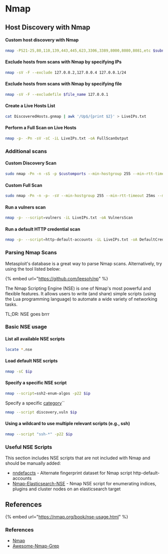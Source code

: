 # Nmap

## Host Discovery with Nmap



#### Custom host discovery with Nmap

```bash
nmap -PS21-25,80,110,139,443,445,623,3306,3389,8000,8080,8081,etc $subnet/24 -oA DiscoveredHosts
```

#### Exclude hosts from scans with Nmap by specifying IPs

```bash
nmap -sV -F --exclude 127.0.0.2,127.0.0.4 127.0.0.1/24
```

#### Exclude hosts from scans with Nmap by specifying file

```bash
nmap -sV -F --excludefile $file_name 127.0.0.1
```

#### Create a Live Hosts List

```bash
cat DiscoveredHosts.gnmap | awk '/Up$/{print $2}' > LiveIPs.txt
```

#### Perform a Full Scan on Live Hosts

```bash
nmap -p- -Pn -sV -sC -iL LiveIPs.txt -oA FullScanOutput
```

### Additional scans

#### Custom Discovery Scan

```bash
sudo nmap -Pn -n -sS -p $customports --min-hostgroup 255 --min-rtt-timeout 0ms --max-rtt-timeout 100ms --max-retries 1 --max-scan-delay 0 --min-rate 2000 -oA nmap-discovery -vvv -open -iL $targetfile
```

#### Custom Full Scan

```bash
sudo nmap -Pn -n -p- -sV --min-hostgroup 255 --min-rtt-timeout 25ms --max-rtt-timeout 100ms --max-retries 1 --max-scan-delay 0 --min-rate 1000 -oA full-nmap -vvv --open -iL $targetfile
```

#### Run a vulners scan

```bash
nmap -p- --script=vulners -iL LiveIPs.txt -oA VulnersScan
```

#### Run a default HTTP credential scan

```bash
nmap -p- --script=http-default-accounts -iL LiveIPs.txt -oA DefaultCredentialScan
```

### Parsing Nmap Scans

Metasploit's database is a great way to parse Nmap scans. Alternatively, try using the tool listed below:

{% embed url="https://github.com/leesoh/np" %}

The Nmap Scripting Engine (NSE) is one of Nmap's most powerful and flexible features. It allows users to write (and share) simple scripts (using the Lua programming language) to automate a wide variety of networking tasks.

TL;DR: NSE goes brrr

### Basic NSE usage

#### List all available NSE scripts

```bash
locate *.nse
```

#### Load default NSE scripts

```bash
nmap -sC $ip
```

#### Specify a specific NSE script

```bash
nmap --script=ssh2-enum-algos -p22 $ip
```

Specify a specific [category](https://nmap.org/book/nse-usage.html)``

```bash
nmap --script discovery,vuln $ip
```

#### Using a wildcard to use multiple relevant scripts (e.g., ssh)

```bash
nmap --script "ssh-*" -p22 $ip
```

### Useful NSE Scripts

This section includes NSE scripts that are not included with Nmap and should be manually added:

* [nndefaccts](https://github.com/nnposter/nndefaccts) - Alternate fingerprint dataset for Nmap script http-default-accounts
* [Nmap-Elasticsearch-NSE](https://github.com/theMiddleBlue/nmap-elasticsearch-nse) - Nmap NSE script for enumerating indices, plugins and cluster nodes on an elasticsearch target

## References

{% embed url="https://nmap.org/book/nse-usage.html" %}

### References

* [Nmap](https://nmap.org)
* [Awesome-Nmap-Grep](https://github.com/leonjza/awesome-nmap-grep#hosts-and-open-ports)
